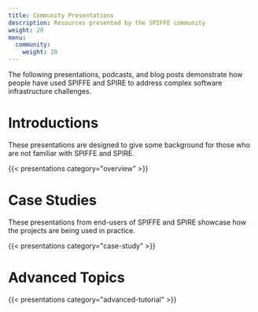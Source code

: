 ```yaml
---
title: Community Presentations
description: Resources presented by the SPIFFE community
weight: 20
menu:
  community:
    weight: 20
---
```


The following presentations, podcasts, and blog posts demonstrate how people have used SPIFFE and SPIRE to address complex software infrastructure challenges.

# Introductions

These presentations are designed to give some background for those who are not familiar with SPIFFE and SPIRE.

{{< presentations category="overview" >}}

# Case Studies

These presentations from end-users of SPIFFE and SPIRE showcase how the projects are being used in practice.

{{< presentations category="case-study" >}}

# Advanced Topics

{{< presentations category="advanced-tutorial" >}}
